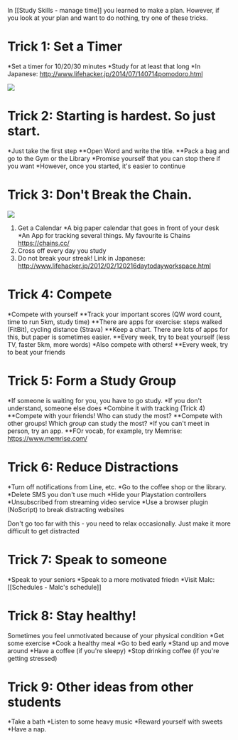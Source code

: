 In [[Study Skills - manage time]] you learned to make a plan.
However, if you look at your plan and want to do nothing, try one of these tricks.

# Trick 1: Set a Timer
*Set a timer for 10/20/30 minutes
*Study for at least that long
*In Japanese: http://www.lifehacker.jp/2014/07/140714pomodoro.html

<a href="https://openclipart.org/detail/29175/timer-minuterie"><img src="https://openclipart.org/download/29175/lmproulx-Timer-Minuterie.svg" /></a>

# Trick 2: Starting is hardest. So just start.
*Just take the first step
**Open Word and write the title.
**Pack a bag and go to the Gym or the Library
*Promise yourself that you can stop there if you want
*However, once you started, it's easier to continue

# Trick 3: Don't Break the Chain.
<a href="https://openclipart.org/detail/104197/calendrier-calendar"><img src="https://openclipart.org/download/104197/calendrier.svg" /></a>
1) Get a Calendar
*A big paper calendar that goes in front of your desk
*An App for tracking several things. My favourite is Chains https://chains.cc/
2) Cross off every day you study
3) Do not break your streak! Link in Japanese: http://www.lifehacker.jp/2012/02/120216daytodayworkspace.html

# Trick 4: Compete
*Compete with yourself
**Track your important scores (QW word count, time to run 5km, study time)
**There are apps for exercise: steps walked (FitBit), cycling distance (Strava)
**Keep a chart. There are lots of apps for this, but paper is sometimes easier.
**Every week, try to beat yourself (less TV, faster 5km, more words)
*Also compete with others!
**Every week, try to beat your friends

# Trick 5: Form a Study Group
*If someone is waiting for you, you have to go study.
*If you don't understand, someone else does
*Combine it with tracking (Trick 4)
**Compete with your friends! Who can study the most?
**Compete with other groups! Which _group_ can study the most?
*If you can't meet in person, try an app.
**FOr vocab, for example, try Memrise: https://www.memrise.com/

# Trick 6: Reduce Distractions
*Turn off notifications from Line, etc.
*Go to the coffee shop or the library.
*Delete SMS you don't use much
*Hide your Playstation controllers
*Unsubscribed from streaming video service
*Use a browser plugin (NoScript) to break distracting websites

Don't go too far with this - you need to relax occasionally.
Just make it more difficult to get distracted


# Trick 7: Speak to someone
*Speak to your seniors
*Speak to a more motivated friedn
*Visit Malc: [[Schedules - Malc's schedule]]

# Trick 8: Stay healthy!
Sometimes you feel unmotivated because of your physical condition
*Get some exercise 
*Cook a healthy meal
*Go to bed early
*Stand up and move around
*Have a coffee (if you're sleepy)
*Stop drinking coffee (if you're getting stressed)

# Trick 9: Other ideas from other students
*Take a bath
*Listen to some heavy music
*Reward yourself with sweets
*Have a nap.
